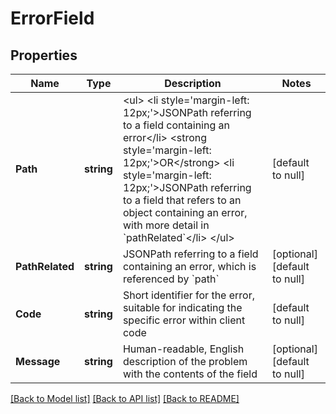 # ErrorField

## Properties
Name | Type | Description | Notes
------------ | ------------- | ------------- | -------------
**Path** | **string** | &lt;ul&gt; &lt;li style&#x3D;&#39;margin-left: 12px;&#39;&gt;JSONPath referring to a field containing an error&lt;/li&gt; &lt;strong style&#x3D;&#39;margin-left: 12px;&#39;&gt;OR&lt;/strong&gt; &lt;li style&#x3D;&#39;margin-left: 12px;&#39;&gt;JSONPath referring to a field that refers to an object containing an error, with more detail in &#x60;pathRelated&#x60;&lt;/li&gt; &lt;/ul&gt; | [default to null]
**PathRelated** | **string** | JSONPath referring to a field containing an error, which is referenced by &#x60;path&#x60; | [optional] [default to null]
**Code** | **string** | Short identifier for the error, suitable for indicating the specific error within client code | [default to null]
**Message** | **string** | Human-readable, English description of the problem with the contents of the field | [optional] [default to null]

[[Back to Model list]](../README.md#documentation-for-models) [[Back to API list]](../README.md#documentation-for-api-endpoints) [[Back to README]](../README.md)


